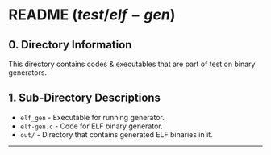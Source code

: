 # README ($test/elf-gen$)


## **0. Directory Information**

This directory contains codes & executables that are part of test on binary generators.


## **1. Sub-Directory Descriptions**

- `elf_gen` - Executable for running generator.
- `elf-gen.c` - Code for ELF binary generator.
- `out/` - Directory that contains generated ELF binaries in it.

---
